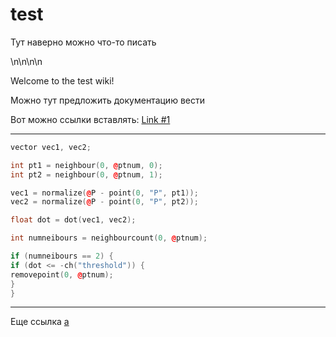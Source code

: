 # test

Тут наверно можно что-то писать


\n\n\n\n



Welcome to the test wiki!

Можно тут предложить документацию вести

Вот можно ссылки вставлять:
[Link #1](https://github.com/vchernobai/test/wiki/Link1)

***

```c++
vector vec1, vec2; 

int pt1 = neighbour(0, @ptnum, 0); 
int pt2 = neighbour(0, @ptnum, 1); 

vec1 = normalize(@P - point(0, "P", pt1)); 
vec2 = normalize(@P - point(0, "P", pt2)); 

float dot = dot(vec1, vec2); 

int numneibours = neighbourcount(0, @ptnum); 

if (numneibours == 2) { 
if (dot <= -ch("threshold")) { 
removepoint(0, @ptnum); 
} 
} 
```

***

Еще ссылка [a](https://github.com/vchernobai/test/wiki/AAA)
